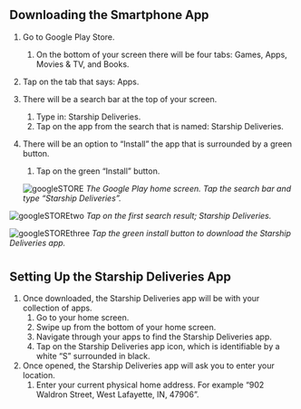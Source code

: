 #

## Downloading the Smartphone App

1. Go to Google Play Store.
   1. On the bottom of your screen there will be four tabs: Games, Apps, Movies & TV, and Books.
2. Tap on the tab that says: Apps.
3. There will be a search bar at the top of your screen.
   1. Type in: Starship Deliveries.
   2. Tap on the app from the search that is named: Starship Deliveries.
4. There will be an option to “Install” the app that is surrounded by a green button.
   1. Tap on the green “Install” button.
   
     ![googleSTORE](https://starshipdeliveriesguide.files.wordpress.com/2019/10/screenshot_20191007-232255_google-play-store-e1570513260622.jpg)
*The Google Play home screen. Tap the search bar and type “Starship Deliveries”.*

![googleSTOREtwo](https://starshipdeliveriesguide.files.wordpress.com/2019/10/screenshot_20191007-232429_google-play-store-e1570513207946.jpg)
*Tap on the first search result; Starship Deliveries.*

![googleSTOREthree](https://starshipdeliveriesguide.files.wordpress.com/2019/10/screenshot_20191007-232511_google-play-store-e1570513371255.jpg)
*Tap the green install button to download the Starship Deliveries app.*

#

## Setting Up the Starship Deliveries App

1. Once downloaded, the Starship Deliveries app will be with your collection of apps.
     1. Go to your home screen.
     2. Swipe up from the bottom of your home screen.
     3. Navigate through your apps to find the Starship Deliveries app.
     4. Tap on the Starship Deliveries app icon, which is identifiable by a white “S” surrounded in black.
2. Once opened, the Starship Deliveries app will ask you to enter your location.
     1. Enter your current physical home address. For example “902 Waldron Street, West Lafayette, IN, 47906”.

